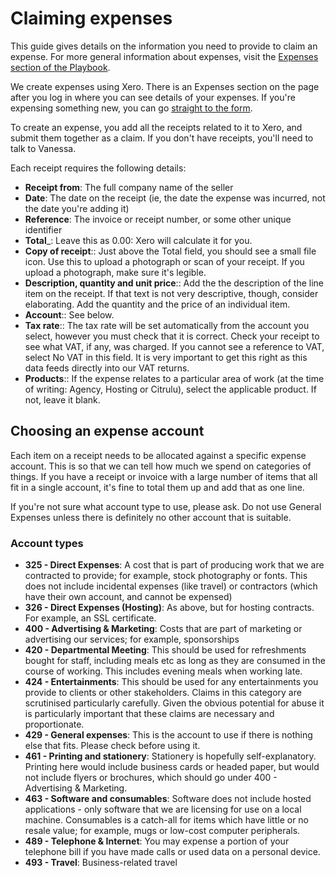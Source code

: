 # Claiming expenses

This guide gives details on the information you need to provide to claim an
expense. For more general information about expenses, visit the [Expenses
section of the Playbook](https://playbook.dxw.com/#expenses).

We create expenses using Xero. There is an Expenses section on the page after
you log in where you can see details of your expenses. If you're expensing
something new, you can go [straight to the
form](https://go.xero.com/Expenses/EditReceipt.aspx).

To create an expense, you add all the receipts related to it to Xero, and submit
them together as a claim. If you don't have receipts, you'll need to talk to
Vanessa.

Each receipt requires the following details:

* __Receipt from__: The full company name of the seller
* __Date__:  The date on the receipt (ie, the date the expense was incurred,
  not the date you're adding it)
* __Reference__: The invoice or receipt number, or some other unique identifier
* __Total___: Leave this as 0.00: Xero will calculate it for you.
* __Copy of receipt__:: Just above the Total field, you should see a small file
  icon. Use this to upload a photograph or scan of your receipt. If you upload
  a photograph, make sure it's legible.
* __Description, quantity and unit price__:: Add the the description of the line
  item on the receipt. If that text is not very descriptive, though, consider
  elaborating. Add the quantity and the price of an individual item.
* __Account__:: See below.
* __Tax rate__:: The tax rate will be set automatically from the account you
  select, however you must check that it is correct. Check your receipt to see
  what VAT, if any, was charged. If you cannot see a reference to VAT, select
  No VAT in this field. It is very important to get this right as this data
  feeds directly into our VAT returns.
* __Products__:: If the expense relates to a particular area of work (at the
  time of writing: Agency, Hosting or Citrulu), select the applicable product.
  If not, leave it blank.

## Choosing an expense account

Each item on a receipt needs to be allocated against a specific expense account.
This is so that we can tell how much we spend on categories of things. If you
have a receipt or invoice with a large number of items that all fit in a single
account, it's fine to total them up and add that as one line.

If you're not sure what account type to use, please ask. Do not use General
Expenses unless there is definitely no other account that is suitable.

### Account types

* __325 - Direct Expenses__: A cost that is part of producing work that we are
  contracted to provide; for example, stock photography or fonts. This does not
  include incidental expenses (like travel) or contractors (which have their own
  account, and cannot be expensed)
* __326 - Direct Expenses (Hosting)__: As above, but for hosting contracts. For
  example, an SSL certificate.
* __400 - Advertising & Marketing__: Costs that are part of marketing or
  advertising our services; for example, sponsorships
* __420 - Departmental Meeting__: This should be used for refreshments bought
  for staff, including meals etc as long as they are consumed in the course of
  working. This includes evening meals when working late.
* __424 - Entertainments__: This should be used for any entertainments you
  provide to clients or other stakeholders. Claims in this category are
  scrutinised particularly carefully. Given the obvious potential for abuse it
  is particularly important that these claims are necessary and proportionate.
* __429 - General expenses__: This is the account to use if there is nothing
  else that fits. Please check before using it.
* __461 - Printing and stationery__: Stationery is hopefully self-explanatory.
  Printing here would include business cards or headed paper, but would not
  include flyers or brochures, which should go under 400 - Advertising &
  Marketing.
* __463 - Software and consumables__: Software does not include hosted
  applications - only software that we are licensing for use on a local machine.
  Consumables is a catch-all for items which have little or no resale value;
  for example, mugs or low-cost computer peripherals.
* __489 - Telephone & Internet__: You may expense a portion of your telephone
  bill if you have made calls or used data on a personal device.
* __493 - Travel__: Business-related travel